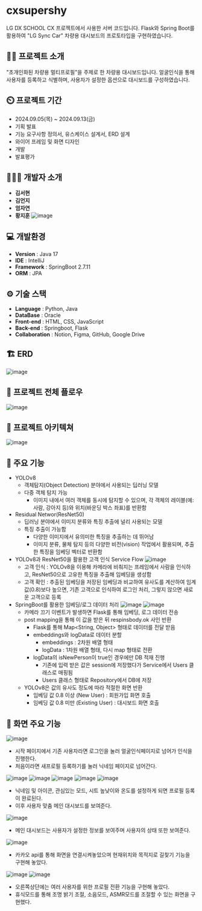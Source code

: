 # cxsupershy
LG DX SCHOOL CX 프로젝트에서 사용한 서버 코드입니다. Flask와 Spring Boot를 활용하여 "LG Sync Car" 차량용 대시보드의 프로토타입을 구현하였습니다.

## 👨‍🏫 프로젝트 소개
"초개인화된 차량용 멀티프로필"을 주제로 한 차량용 대시보드입니다. 얼굴인식을 통해 사용자를 등록하고 식별하며, 사용자가 설정한 옵션으로 대시보드를 구성하였습니다.

## ⏲️ 프로젝트 기간 
- 2024.09.05(목) ~ 2024.09.13(금)
- 기획 발표
- 기능 요구사항 정의서, 유스케이스 설계서, ERD 설계
- 와이어 프레임 및 화면 디자인
- 개발
- 발표평가
  
## 🧑‍🤝‍🧑 개발자 소개 
- **김서현**
- **김언지**
- **엄자연**
- **황지훈**
![image](https://github.com/user-attachments/assets/27eeb560-9146-4d07-9cfb-13f118cd3dfb)


## 💻 개발환경
- **Version** : Java 17
- **IDE** : IntelliJ
- **Framework** : SpringBoot 2.7.11
- **ORM** : JPA

## ⚙️ 기술 스택
- **Language** : Python, Java
- **DataBase** : Oracle
- **Front-end** : HTML, CSS, JavaScript
- **Back-end** : Springboot, Flask  
- **Collaboration** : Notion, Figma, GitHub, Google Drive 

## 🏗️ ERD
![image](https://github.com/user-attachments/assets/ff766157-00d3-4157-819c-54eff9c8c017)

## 🌊 프로젝트 전체 플로우
![image](https://github.com/user-attachments/assets/89b28870-ab0b-4363-b34f-5571744a2bdb)


## 📝 프로젝트 아키텍쳐
![image](https://github.com/user-attachments/assets/42bf8014-11c3-402d-ae83-915040c5e832)


## 📌 주요 기능
- YOLOv8
  - 객체탐지(Object Detection) 분야에서 사용되는 딥러닝 모델
  - 다중 객체 탐지 가능
    - 이미지 내에서 여러 객체를 동시에 탐지할 수 있으며, 각 객체의 레이블(예:사람, 강아지 등)와 위치(바운딩 박스 좌표)를 반환함
- Residual Networ(ResNet50)
  - 딥러닝 분야에서 이미지 분류와 특징 추출에 널리 사용되는 모델
  - 특징 추출이 가능함
    - 다양한 이미지에서 유의미한 특징을 추출하는 데 뛰어남
    - 이미지 분류, 물체 탐지 등의 다양한 비전(vision) 작업에서 활용되며, 추출한 특징을 임베딩 벡터로 반환함
 - YOLOv8과 ResNet50을 활용한 고객 인식 Service Flow
  ![image](https://github.com/user-attachments/assets/829cf3b9-bafa-4cec-a7a7-bbc42697a725)
   - 고객 인식 : YOLOv8을 이용해 카메라에 비춰지는 프레임에서 사람을 인식하고, ResNet50으로 고유한 특징을 추출해 임베딩을 생성함
   - 고객 확인 : 추출된 임베딩을 저장된 임베딩과 비교하여 유사도를 계산하여 임계값(0.8)보다 높으면, 기존 고객으로 인식하여 로그인 처리, 그렇지 않으면 새로운 고객으로 등록
- SpringBoot를 활용한 임베딩/로그 데이터 처리
  ![image](https://github.com/user-attachments/assets/ab37af8e-3f61-4710-972c-df265c114224)
  ![image](https://github.com/user-attachments/assets/ccf35912-ec9c-43ef-9bc1-5fec21a1cb89)
  - 카메라 끄기 이벤트가 발생하면 Flask를 통해 임베딩, 로그 데이터 전송
  - post mapping을 통해 이 값을 받은 뒤 respinsbody.ok 사인 반환
    - Flask를 통해 Map<String, Object> 형태로 데이터를 전달 받음
    - embeddings와 logData로 데이터 분할
      - embeddings : 2차원 배열 형태
      - logData : 1차원 배열 형태, 다시 map 형태로 전환
    - logData의 isNewPerson이 true인 경우에만 DB 적재 진행
      - 기존에 입력 받은 값은 session에 저장했다가 Service에서 Users 클래스로 매핑됨
      - Users 클래스 형태로 Repository에서 DB에 저장
  - YOLOv8은 값의 유사도 정도에 따라 적절한 화면 반환
    - 임베딩 값 0.8 이상 (New User) : 회원가입 화면 호출
    - 임베딩 값 0.8 미만 (Existing User) : 대시보드 화면 호출

## 📌 화면 주요 기능
![image](https://github.com/user-attachments/assets/78d270f8-51b5-4b5d-b9b2-83bfbd8a9a69)
- 시작 페이지에서 기존 사용자라면 로그인을 눌러 얼굴인식페이지로 넘어가 인식을 진행한다.
- 처음이라면 새프로필 등록하기를 눌러 닉네임 페이지로 넘어간다.

![image](https://github.com/user-attachments/assets/f0981a82-6fc7-49b7-a566-34d8ababe99f)
![image](https://github.com/user-attachments/assets/ff6a1443-ab75-4196-884c-6af7798ff736)
![image](https://github.com/user-attachments/assets/4c406a28-f458-45d4-b335-6e7fbeac59a9)
![image](https://github.com/user-attachments/assets/b75b2e23-72c4-4f6d-954b-350df1463c9d)
![image](https://github.com/user-attachments/assets/b9a85f34-67de-4153-a14f-1f54415b9530)
- 닉네임 및 아이콘, 관심있는 모드, 시트 높낮이와 온도를 설정하게 되면 프로필 등록이 완료된다.
- 이후 사용자 맞춤 메인 대시보드를 보여준다.

![image](https://github.com/user-attachments/assets/60bda219-b1ee-4f76-a286-705b9c562efd)
- 메인 대시보드는 사용자가 설정한 정보를 보여주며 사용자의 상태 또한 보여준다.

![image](https://github.com/user-attachments/assets/282e49ab-ab2f-4336-84c3-1d0a3762c5df)
- 카카오 api를 통해 화면을 연결시켜놓았으며 현재위치와 목적지로 길찾기 기능을 구현해 놓았다.

![image](https://github.com/user-attachments/assets/a3825c94-6968-48d8-92d9-ecee57413646)
![image](https://github.com/user-attachments/assets/d58a6ae5-ed50-4f85-ba0e-afad58a7fd2b)
- 오른쪽상단에는 여러 사용자를 위한 프로필 전환 기능을 구현해 놓았다.
- 휴식모드를 통해 조명 밝기 조절, 소음모드, ASMR모드를 조절할 수 있는 화면을 구현했다.
      

